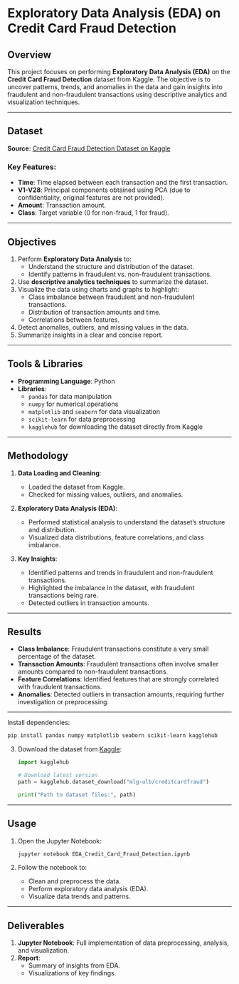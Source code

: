# Exploratory Data Analysis (EDA) on Credit Card Fraud Detection  

## Overview  

This project focuses on performing **Exploratory Data Analysis (EDA)** on the **Credit Card Fraud Detection** dataset from Kaggle. The objective is to uncover patterns, trends, and anomalies in the data and gain insights into fraudulent and non-fraudulent transactions using descriptive analytics and visualization techniques.  

---

## Dataset  

**Source**: [Credit Card Fraud Detection Dataset on Kaggle](https://www.kaggle.com/mlg-ulb/creditcardfraud)  

### Key Features:  
- **Time**: Time elapsed between each transaction and the first transaction.  
- **V1-V28**: Principal components obtained using PCA (due to confidentiality, original features are not provided).  
- **Amount**: Transaction amount.  
- **Class**: Target variable (0 for non-fraud, 1 for fraud).  

---

## Objectives  

1. Perform **Exploratory Data Analysis** to:  
   - Understand the structure and distribution of the dataset.  
   - Identify patterns in fraudulent vs. non-fraudulent transactions.  
2. Use **descriptive analytics techniques** to summarize the dataset.  
3. Visualize the data using charts and graphs to highlight:  
   - Class imbalance between fraudulent and non-fraudulent transactions.  
   - Distribution of transaction amounts and time.  
   - Correlations between features.  
4. Detect anomalies, outliers, and missing values in the data.  
5. Summarize insights in a clear and concise report.  

---

## Tools & Libraries  

- **Programming Language**: Python  
- **Libraries**:  
  - `pandas` for data manipulation  
  - `numpy` for numerical operations  
  - `matplotlib` and `seaborn` for data visualization  
  - `scikit-learn` for data preprocessing  
  - `kagglehub` for downloading the dataset directly from Kaggle  

---

## Methodology  

1. **Data Loading and Cleaning**:  
   - Loaded the dataset from Kaggle.  
   - Checked for missing values, outliers, and anomalies.  

2. **Exploratory Data Analysis (EDA)**:  
   - Performed statistical analysis to understand the dataset’s structure and distribution.  
   - Visualized data distributions, feature correlations, and class imbalance.  

3. **Key Insights**:  
   - Identified patterns and trends in fraudulent and non-fraudulent transactions.  
   - Highlighted the imbalance in the dataset, with fraudulent transactions being rare.  
   - Detected outliers in transaction amounts.  

---

## Results  

- **Class Imbalance**: Fraudulent transactions constitute a very small percentage of the dataset.  
- **Transaction Amounts**: Fraudulent transactions often involve smaller amounts compared to non-fraudulent transactions.  
- **Feature Correlations**: Identified features that are strongly correlated with fraudulent transactions.  
- **Anomalies**: Detected outliers in transaction amounts, requiring further investigation or preprocessing.  

---


 Install dependencies:  

   ```bash  
   pip install pandas numpy matplotlib seaborn scikit-learn kagglehub  
   ```  

3. Download the dataset from [Kaggle](https://www.kaggle.com/mlg-ulb/creditcardfraud):  

   ```python  
   import kagglehub  

   # Download latest version
   path = kagglehub.dataset_download("mlg-ulb/creditcardfraud")

   print("Path to dataset files:", path)  
   ```  

---

## Usage  

1. Open the Jupyter Notebook:  

   ```bash  
   jupyter notebook EDA_Credit_Card_Fraud_Detection.ipynb  
   ```  

2. Follow the notebook to:  
   - Clean and preprocess the data.  
   - Perform exploratory data analysis (EDA).  
   - Visualize data trends and patterns.  

---

## Deliverables  

1. **Jupyter Notebook**: Full implementation of data preprocessing, analysis, and visualization.  
2. **Report**:  
   - Summary of insights from EDA.  
   - Visualizations of key findings.  
